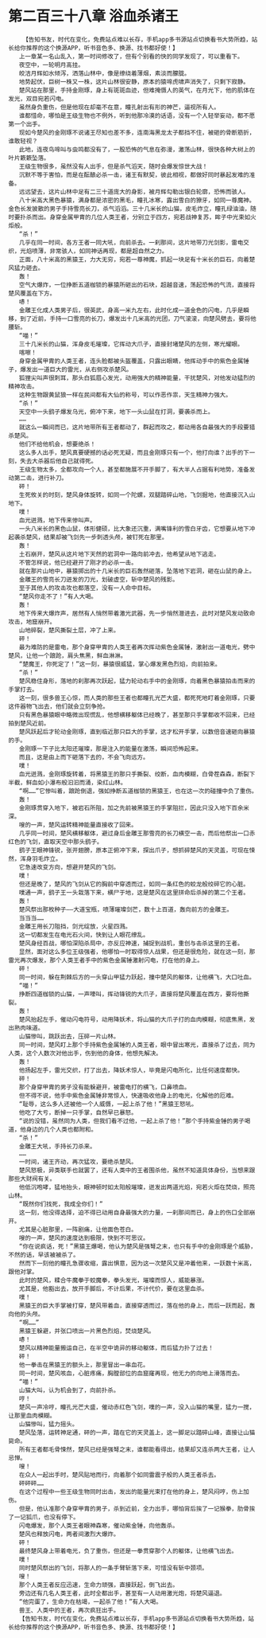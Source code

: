 # 第二百三十八章 浴血杀诸王
        【告知书友，时代在变化，免费站点难以长存，手机app多书源站点切换看书大势所趋，站长给你推荐的这个换源APP，听书音色多、换源、找书都好使！】
       上一章某一名山乱入，第一时间修改了，但有个别看的快的同学发现了，可以重看下。
       夜空中，一轮明月高挂。
       皎洁月辉如水倾泻，洒落山林中，像是缭绕着薄烟，素淡而朦胧。
       地势起伏，巨树一株又一株，这片山林很安静，原本的猿啼虎啸声消失了，只剩下寂静。
       楚风站在那里，手持金刚琢，身上有斑斑血迹，但难掩慑人的英气，在月光下，他的肌体在发光，双目宛若闪电。
       虽然身负重伤，但是他现在却毫不在意，瞳孔射出有形的神芒，逼视所有人。
       谁都惜命，哪怕是王级生物也不例外，听到他那冷漠的话语，没有一个人轻举妄动，都不愿第一个出手。
       现如今楚风的金刚琢不说诸王尽知也差不多，连南海黑龙太子都挡不住，被砸的骨断筋折，谁敢轻视？
       此地，连夜鸟啼叫与虫鸣都没有了，一股恐怖的气息在弥漫，激荡山林，很快各种大树上的叶片簌簌坠落。
       王级生物很多，虽然没有人出手，但是杀气滔天，随时会爆发惊世大战！
       沉默不等于害怕，而是在酝酿必杀一击，诸王有默契，彼此相视，都做好同时暴起发难的准备。
       远远望去，这片山林中足有二三十道庞大的身影，被月辉勾勒出银白轮廓，恐怖而骇人。
       八十米高大黑色暴猿，满身都是浓密的黑毛，瞳孔冰寒，露出雪白的獠牙，如同一尊魔神。金色长发披散的男子手持雪亮长刀，杀气滔滔。三十几米长的山猫，皮毛炸立，瞳孔绿油油，随时要扑杀而出。身穿金属甲胄的几位人类王者，分别立于四方，宛若战神复苏，眸子中光束如火炬般。
       “杀！”
       几乎在同一时间，各方王者一同大吼，向前杀去。一刹那间，这片地带刀光剑影，雷电交织，光焰喷薄，非常骇人，如同神话再现，都是超自然之力。
       正面，八十米高的黑猿王，力大无穷，宛若一尊神魔，抓起一块足有十米长的巨石，向着楚风猛力砸去。
       轰！
       空气大爆炸，一位挣断五道枷锁的暴猿所砸出的石块，超越音速，荡起恐怖的气流，直接将楚风覆盖在下方。
       哧！
       金雕王化成人类男子后，很英武，身高一米九左右，此时化成一道金色的闪电，几乎是瞬移，到了近前，手持一口雪亮的长刀，爆发出十几米高的光团，刀气滚滚，向楚风劈去，要将他腰斩。
       “喵！”
       三十几米长的山猫，浑身皮毛璀璨，它挥动大爪子，直接封堵楚风的左侧，寒光耀眼。
       喀嚓！
       身穿金属甲胄的人类王者，连头脸都被头盔覆盖，只露出眼睛，他挥动手中的紫色金属锤子，爆发出一道巨大的雷光，从右侧攻杀楚风。
       狐狸尖叫声很刺耳，那头白狐眉心发光，动用强大的精神能量，干扰楚风，对他发动猛烈的精神攻击。
       这种生物跟黄鼠狼一样在民间都有大仙的称号，可以作恶作祟，天生精神力强大。
       “杀！”
       天空中一头鹞子爆发乌光，俯冲下来，地下一头山鼠在打洞，要袭杀而上。
       ……
       就这么一瞬间而已，这片地带所有王者都动了，群起而攻之，都动用各自最强大的手段要猎杀楚风。
       他们不给他机会，想要绝杀！
       这么多人出手，楚风真要硬撼的话必死无疑，而且金刚琢只有一个，他打向谁？出手的下一刻，失去大杀器后他自己就得死。
       王级生物太多，全都攻向一个人，甚至都施展不开手脚了，有大半人占据有利地势，准备发动第二击，进行补刀。
       砰！
       生死攸关的时刻，楚风身体旋转，如同一个陀螺，双腿踏碎山地，飞剑掘地，他直接沉入山地下。
       噗！
       血光迸溅，地下传来惨叫声。
       一头八米长的黑色山鼠，体形健硕，比大象还沉重，满嘴锋利的雪白牙齿，它想要从地下冲起袭杀楚风，结果却被飞剑先一步刺透头颅，被钉死在那里。
       轰！
       土石崩开，楚风从这片地下天然的岩洞中一路向前冲去，他希望从地下逃走。
       不管怎样说，他已经避开了刚才的必杀一击。
       就在那片山地中，暴猿掷出的十几米长的巨石轰然砸落，坠落地下岩洞，砸在山鼠的身上。
       金雕王的雪亮长刀迸发的刀光，划破虚空，斩中楚风的残影。
       至于其他人的攻击攻也都落空，没有一人命中目标。
       “楚风你走不了！”有人大喝。
       轰！
       地下传来大爆炸声，居然有人悄然带着激光武器，先一步悄然潜进去，此时对楚风发动致命攻击，地窟崩开。
       山地碎裂，楚风撕裂土层，冲了上来。
       砰！
       最为难防的是雷电，那个身穿甲胄的人类王者再次挥动紫色金属锤，激射出一道电光，劈中楚风，让他一个踉跄，肩头焦黑，鲜血淋淋。
       “楚魔王，你死定了！”这一刻，暴猿很威猛，掌心爆发黑色烈焰，向前拍来。
       “杀！”
       楚风稳住身形，落地的刹那再次跃起，猛力轮动右手中的金刚琢，向着黑色暴猿拍击而来的手掌打去。
       这一刻，很多兽王心惊，而人类的那些王者也都瞳孔光芒大盛，都死死地盯着金刚琢，只要这件器物飞出去，他们就会立刻争抢。
       只有黑色暴猿眼中略微出现慌乱，他想横移躯体已经晚了，甚至那只手掌都收不回来，已经拍到楚风近前。
       楚风跃起后才轮动金刚琢，直到临近那只巨大的手掌，这才松开手掌，以数倍音速砸向暴猿的手。
       金刚琢一下子比太阳还璀璨，那是注入的能量在激荡，瞬间恐怖起来。
       而且，这是由上而下砸落下去的，不会飞向远方。
       噗！
       血光迸溅，金刚琢旋转着，将黑猿王的那只手撕裂、绞断，血肉模糊，白骨茬森森，断裂下半截，鲜血如小瀑布般汩汩而涌，染红山林。
       “啊……”它惨叫着，踉跄倒退，强如挣断五道枷锁的黑猿王，也在这一次的碰撞中负了重伤。
       轰！
       金刚琢贯穿入地下，被岩石所阻，加之先前被黑猿王的手掌阻拦，因此只没入地下百余米深。
       嗖的一声，楚风运转精神能量直接收了回来。
       几乎同一时间，楚风横移躯体，避过身后金雕王那雪亮的长刀横空一击，而后他祭出一口赤红色的飞剑，直取天空中那头鹞子。
       鹞子王眼神锋锐，张开翅膀，原本正俯冲下来，探出爪子，想抓碎楚风的天灵盖，可现在悚然，浑身羽毛炸立。
       它急速改变方向，想避开楚风的飞剑。
       噗！
       但还是晚了，楚风的飞剑从它的胸前中穿透而过，如同一条红色的蛟龙般绞碎它的心脏。
       噗通一声，鹞子王一头栽落下来，横尸于地，这是楚风在这里拼命后杀掉的第二个王者。
       轰！
       楚风祭出那枚种子——大道宝瓶，喷薄璀璨剑芒，数十上百道，轰向前方的金雕王。
       当当当……
       金雕王用长刀阻挡，剑光绽放，火星四溅。
       这一切都发生在电光石火间，快到让人眼花缭乱。
       楚风身经百战，哪怕深陷杀局中，亦反应神速，捕捉到战机，重创与击杀这里的王者。
       显然，面对这么多位王级强者，他哪怕一时取得惊人战果，但还是很危险，就在这一刻，那雷光再次爆发，那个人类王者手中的紫色金属锤激射闪电，打在他的身上。
       砰！
       同一时间，躲在荆棘后方的一头穿山甲猛力跃起，撞中楚风的躯体，让他横飞，大口吐血。
       “喵！”
       挣断四道枷锁的山猫，一声嚎叫，挥动锋锐的大爪子，直接将楚风覆盖在西方，要将他撕裂。
       轰！
       楚风抬起左手，催动闪电符号，动用降妖术，将山猫的大爪子打的血肉模糊，彻底焦黑，发出熟肉味道。
       山猫惨叫，跳跃出去，压碎一片山林。
       同一时间，楚风盯上那个手持紫色金属锤的人类王者，眼中冒出寒光，直接杀了过去，同为人类，这个人数次对他出手，伤到他的身体，他想先解决。
       轰！
       他扬起左手，雷光交织，打了出去，降妖术惊人，毕竟是闪电所化，比任何速度都快。
       砰！
       那个身穿甲胄的男子没有能躲避开，被雷电打的横飞，口鼻喷血。
       但不得不说，他手中紫色金属锤非常惊人，快速吸收他身上的电光，化解他的厄难。
       “耻辱，这么多人还被他一个人威慑，一起上杀了他！”黑猿王怒吼。
       他吃了大亏，断掉一只手掌，自然早已暴怒。
       “说的没错，虽然同为人类，但我们看不过他，一起上杀了他！”那个手持紫金锤的男子喝道，他身边的几个人类也都附和。
       “杀！”
       金雕王大吼，手持长刀杀来。
       ……
       一时间，诸王齐动，再次猛攻，要绝杀楚风。
       楚风怒极，异类联手也就罢了，还有人类中的王者围杀他，虽然不知道具体身份，当想来跟那些大财阀有关。
       他低沉咆哮，猛地抬头，眼神顿时如太阳般璀璨，迸发出两道光焰，宛若火炬在焚烧，照亮山林。
       “既然你们找死，我成全你们！”
       这一刻，他没得选择，迫不得已动用自身最强大的力量，一刹那间而已，身上的伤口全部崩开。
       尤其是心脏那里，一阵剧痛，让他面色苍白。
       嗖的一声，楚风的速度达到极限，快到不可思议。
       “你在说疯话，死！”黑猿王爆喝，他认为楚风是强弩之末，也只有手中的金刚琢是个威胁，不然的话，早该被被杀了。
       然而下一刻他的瞳孔急骤收缩，露出惧意，因为这一次楚风又是冲着他来，一跃数十米高，跟他对掌。
       此时的楚风，糅合牛魔拳于蛟魔拳，拳头发光，璀璨而惊人，威能暴涨。
       尤其是，他豁出去，放开手脚后，不计后果，不计代价，要在这里血杀。
       噗！
       黑猿王的巨大手掌被打穿，楚风带着血，直接穿透而过，落在他的身上，而后一跃而起，轰向他的头颅。
       “啊……”
       黑猿王躲避，并张口喷出一片黑色烈焰，焚烧楚风。
       哧！
       楚风以精神能量搬运自己，在半空中诡异的移动躯体，而后猛力扑了过去！
       砰！
       他一拳击在黑猿王的额头上，那里冒出一串血花。
       同一时间，楚风咳血，心脏疼痛，胸膛部位的血窟窿再现，他无力的向地上滑落而去。
       “喵！”
       山猫大叫，认为机会到了，向前扑杀。
       哼！
       楚风一声冷哼，瞳孔光芒大盛，催动赤红色飞剑，噗的一声，没入山猫的嘴里，猛力一搅，让那里血肉模糊。
       山猫惨叫，猛力摇头。
       楚风坠落，运转神足通，砰的一声，踏在它的天灵盖上，这一脚足以踏碎山峰，直接让山猫毙命。
       所有王者都毛骨悚然，楚风已经是强弩之末，谁都能看得出，结果却又连杀两大王者，让人忌惮。
       嗖！
       在众人一起出手时，楚风贴地而行，向着那个如同雷震子般的人类王者杀去。
       砰砰砰……
       在这个过程中一些王级生物同时出击，发出的能量光束打在他的身上，楚风闷哼，伤上加伤。
       但是，他认准那个身穿甲胄的男子，杀到近前，全力出手，哪怕背后挨了一记猴拳，肋骨挨了一记狐爪，也没有停下。
       闪电爆发，那个人类王者眼神森寒，催动紫金锤，向他轰杀。
       楚风也释放闪电，两者间激烈大爆炸。
       砰！
       最终楚风身上带着电光，负了重伤，但还是一拳贯穿那个人的躯体，让他横飞出去。
       噗！
       同时楚风祭出的飞剑，将那人的一条手臂斩落下来，可惜没有斩中颈项。
       嗖！
       那个人类王者反应迅速，生命力顽强，直接跃起，倒飞出去。
       旁边还有几名人类王者，此时全都出手，甚至有一人动用激光炮，将楚风逼退。
       “他完蛋了，生命力在枯竭，一起杀了他！”有人大喝。
       兽王、人类中的王者，再次疯狂出手。
       【告知书友，时代在变化，免费站点难以长存，手机app多书源站点切换看书大势所趋，站长给你推荐的这个换源APP，听书音色多、换源、找书都好使！】